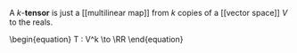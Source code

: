 A $k$-**tensor** is just a [[multilinear map]] from $k$ copies of a [[vector space]] $V$ to the reals.

\begin{equation}
T :  V^k \to \RR
\end{equation}
